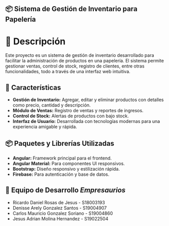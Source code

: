 ## 📦 Sistema de Gestión de Inventario para Papelería

# 📝 Descripción
Este proyecto es un sistema de gestión de inventario desarrollado para facilitar la administración de productos en una papelería. El sistema permite gestionar ventas, control de stock, registro de clientes, entre otras funcionalidades, todo a través de una interfaz web intuitiva.

## 🌟 Características
* __Gestión de Inventario:__ Agregar, editar y eliminar productos con detalles como precio, cantidad y descripción.
* __Módulo de Ventas:__ Registro de ventas y reportes de ingresos.
* __Control de Stock:__ Alertas de productos con bajo stock.
* __Interfaz de Usuario:__ Desarrollada con tecnologías modernas para una experiencia amigable y rápida.

## 📦 Paquetes y Librerías Utilizadas
* __Angular:__ Framework principal para el frontend.
* __Angular Material:__ Para componentes UI responsivos.
* __Bootstrap:__ Diseño responsivo y estilización rápida.
* __Firebase:__ Para autenticación y base de datos.

## 👥 Equipo de Desarrollo _Empresaurios_ 
 
* Ricardo Daniel Rosas de Jesus - S18003193   
* Denisse Arely Gonzalez Santos - S19004907 
* Carlos Mauricio Gonzalez Soriano - S19004860  
* Jesus Adrian Molina Hernandez - S19022504
